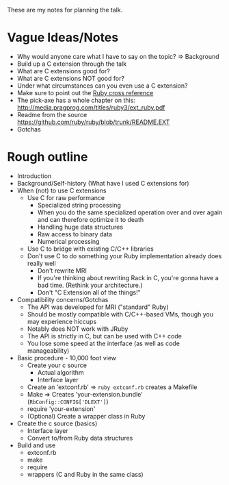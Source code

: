 These are my notes for planning the talk.

# Vague Ideas/Notes
 
 - Why would anyone care what I have to say on the topic? => Background
 - Build up a C extension through the talk
 - What are C extensions good for?
 - What are C extensions NOT good for?
 - Under what circumstances can you even use a C extension?
 - Make sure to point out the [Ruby cross reference](http://rxr.whitequark.org/mri/source)
 - The pick-axe has a whole chapter on this: http://media.pragprog.com/titles/ruby3/ext_ruby.pdf
 - Readme from the source https://github.com/ruby/ruby/blob/trunk/README.EXT
 - Gotchas

# Rough outline

 - Introduction
 - Background/Self-history (What have I used C extensions for)
 - When (not) to use C extensions
    - Use C for raw performance
        + Specialized string processing
        + When you do the same specialized operation over and over again and can therefore optimize it to death
        + Handling huge data structures
        + Raw access to binary data
        + Numerical processing
    - Use C to bridge with existing C/C++ libraries
    - Don't use C to do something your Ruby implementation already does really well
        + Don't rewrite MRI
        + If you're thinking about rewriting Rack in C, you're gonna have a bad time. (Rethink your architecture.)
        + Don't "C Extension all of the things!"
 - Compatibility concerns/Gotchas
     + The API was developed for MRI ("standard" Ruby)
     + Should be mostly compatible with C/C++-based VMs, though you may experience hiccups
     + Notably does NOT work with JRuby
     + The API is strictly in C, but can be used with C++ code
     + You lose some speed at the interface (as well as code manageability)
 - Basic procedure - 10,000 foot view
    - Create your c source
        + Actual algorithm
        + Interface layer
    - Create an 'extconf.rb' => `ruby extconf.rb` creates a Makefile
    - Make => Creates 'your-extension.bundle' (`RbConfig::CONFIG['DLEXT']`)
    - require 'your-extension'
    - (Optional) Create a wrapper class in Ruby
 - Create the c source (basics)
    - Interface layer
    - Convert to/from Ruby data structures
 - Build and use
    - extconf.rb
    - make
    - require
    - wrappers (C and Ruby in the same class)

